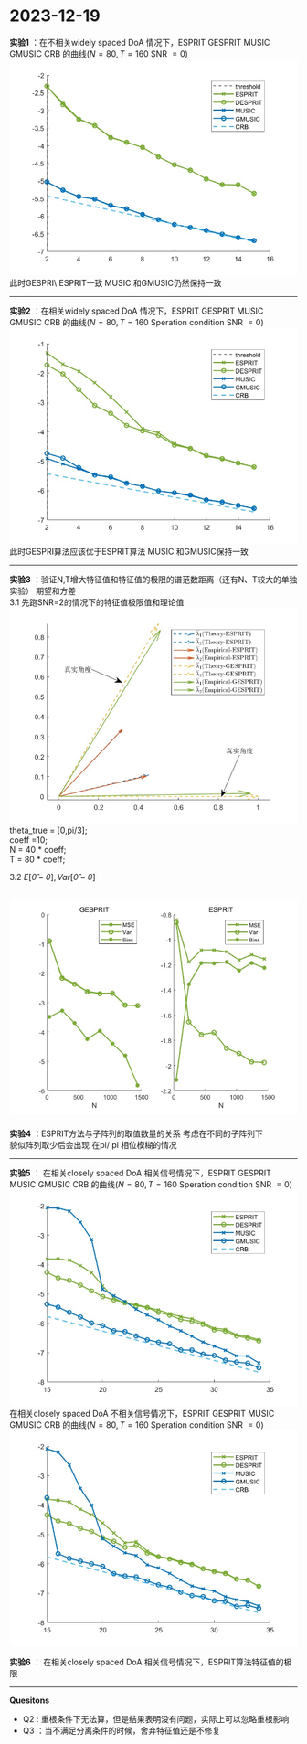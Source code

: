 
# 2023-12-19

**实验1** ：在不相关widely spaced DoA 情况下，ESPRIT GESPRIT MUSIC GMUSIC CRB 的曲线($N = 80,T =160$  SNR $=0$)
[![123](./Figure/1.jpg)  ](https://github.com/Yangwei1999/ESPRITCode/tree/DebugTest/Testcode/OOPCode/Figure/2.jpg)
此时GESPRI\ ESPRIT一致 MUSIC 和GMUSIC仍然保持一致

---

**实验2** ：在相关widely spaced DoA 情况下，ESPRIT GESPRIT MUSIC GMUSIC CRB 的曲线($N = 80,T =160$ Speration condition SNR $=0$)
![123](./Figure/2.jpg)  
此时GESPRI算法应该优于ESPRIT算法  MUSIC 和GMUSIC保持一致  

---

**实验3** ：验证N,T增大特征值和特征值的极限的谱范数距离（还有N、T较大的单独实验） 期望和方差  
3.1 先跑SNR=2的情况下的特征值极限值和理论值  
    ![123](./Figure/3.jpg)  
    theta_true = [0,pi/3];  
    coeff =10;  
    N = 40 * coeff;  
    T = 80 * coeff;  


3.2 $E[\hat{\theta} - \theta] , Var[\hat{\theta} - \theta]$

![123](./Figure/3_2.jpg)  
---
**实验4** ：ESPRIT方法与子阵列的取值数量的关系 考虑在不同的子阵列下  
貌似阵列取少后会出现 在pi/ pi 相位模糊的情况

---

**实验5** ：
在相关closely spaced DoA 相关信号情况下，ESPRIT GESPRIT MUSIC GMUSIC CRB 的曲线($N = 80,T =160$ Speration condition SNR $=0$)
![123](./Figure/5.jpg)  
在相关closely spaced DoA 不相关信号情况下，ESPRIT GESPRIT MUSIC GMUSIC CRB 的曲线($N = 80,T =160$ Speration condition SNR $=0$)
![123](./Figure/5_2.jpg)  

**实验6** ：
在相关closely spaced DoA 相关信号情况下，ESPRIT算法特征值的极限

---



**Quesitons**
* Q2 : 重根条件下无法算，但是结果表明没有问题，实际上可以忽略重根影响
* Q3 ：当不满足分离条件的时候，舍弃特征值还是不修复